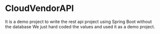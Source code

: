 # CloudVendorAPI
It is a demo project to write the rest api project using Spring Boot without the database
We just hard coded the values and used it as a demo project.
